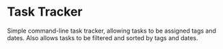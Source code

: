 <h1>Task Tracker</h1>
<p>Simple command-line task tracker, allowing tasks to be assigned tags and dates. Also allows tasks to be filtered and sorted by tags and dates.</p>
